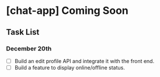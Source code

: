 # [chat-app] Coming Soon

## Task List

### December 20th

-   [ ] Build an edit profile API and integrate it with the front end.
-   [ ] Build a feature to display online/offline status.
